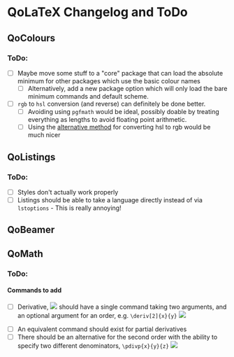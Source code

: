 # QoLaTeX Changelog and ToDo

## QoColours

### ToDo:

- [ ] Maybe move some stuff to a "core" package that can load the absolute minimum for other packages which use the basic colour names
    - [ ] Alternatively, add a new package option which will only load the bare minimum commands and default scheme.
- [ ] `rgb` to `hsl` conversion (and reverse) can definitely be done better.
    - [ ] Avoiding using `pgfmath` would be ideal, possibly doable by treating everything as lengths to avoid floating point arithmetic.
    - [ ] Using the [alternative method](https://en.wikipedia.org/wiki/HSL_and_HSV#HSL_to_RGB_alternative) for converting hsl to rgb would be much nicer

## QoListings

### ToDo:

- [ ] Styles don't actually work properly
- [ ] Listings should be able to take a language directly instead of via `lstoptions` - This is really annoying!

## QoBeamer

## QoMath

### ToDo:

#### Commands to add

- [ ] Derivative, <img src="https://render.githubusercontent.com/render/math?math=\frac{\text{d} x}{\text{d} y}"> should have a single command taking two arguments, and an optional argument for an order, e.g. `\deriv[2]{x}{y}` <img src="https://render.githubusercontent.com/render/math?math=\frac{\text{d}^2 x}{\text{d} y^2}">
<!-- the img above is a hacky way to get latex rendered in markdown on github. Some things would support MathJax, but it's a bit insecure so instead I'm sending the latex to a github api which returns the rendered equation as an svg image, which is then inserted  -->
- [ ] An equivalent command should exist for partial derivatives
- [ ] There should be an alternative for the second order with the ability to specify two different denominators, `\pdivp{x}{y}{z}` <img src="https://render.githubusercontent.com/render/math?math=\frac{\partial^2 x}{\partial y \partial z}">

